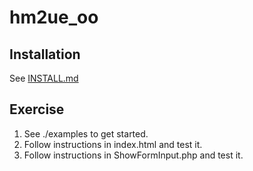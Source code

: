 # hm2ue_oo

## Installation

See [INSTALL.md](https://github.com/Digital-Media/hyp2ue_oo/blob/main/INSTALL.md)

## Exercise

1. See ./examples to get started.
2. Follow instructions in index.html and test it.
3. Follow instructions in ShowFormInput.php and test it.
